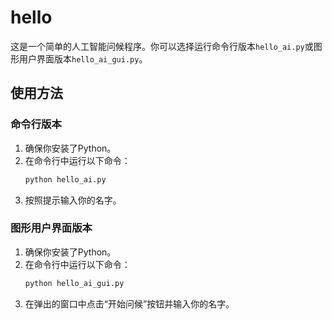 # hello

这是一个简单的人工智能问候程序。你可以选择运行命令行版本`hello_ai.py`或图形用户界面版本`hello_ai_gui.py`。

## 使用方法

### 命令行版本

1. 确保你安装了Python。
2. 在命令行中运行以下命令：
   ```bash
   python hello_ai.py
   ```
3. 按照提示输入你的名字。

### 图形用户界面版本

1. 确保你安装了Python。
2. 在命令行中运行以下命令：
   ```bash
   python hello_ai_gui.py
   ```
3. 在弹出的窗口中点击“开始问候”按钮并输入你的名字。